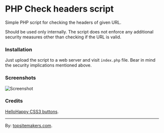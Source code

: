 # PHP Check headers script

Simple PHP script for checking the headers of given URL.

Should be used only internally. The script does not enforce any additional security measures other than checking if the URL is valid.

### Installation

Just upload the script to a web server and visit `index.php` file. Bear in mind the security implications mentioned above.

### Screenshots

![Screenshot](https://raw.github.com/topsitemakers/phpcheckheaders/master/screenshot.png)

### Credits

[HelloHappy CSS3 buttons](http://hellohappy.org/css3-buttons/).

<hr>

By: [topsitemakers.com](http://www.topsitemakers.com).
